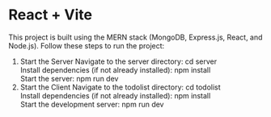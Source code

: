 # React + Vite
This project is built using the MERN stack (MongoDB, Express.js, React, and Node.js). Follow these steps to run the project:

1. Start the Server
Navigate to the server directory: cd server  
Install dependencies (if not already installed): npm install  
Start the server: npm run dev 
2. Start the Client
Navigate to the todolist directory: cd todolist  
Install dependencies (if not already installed): npm install  
Start the development server: npm run dev  